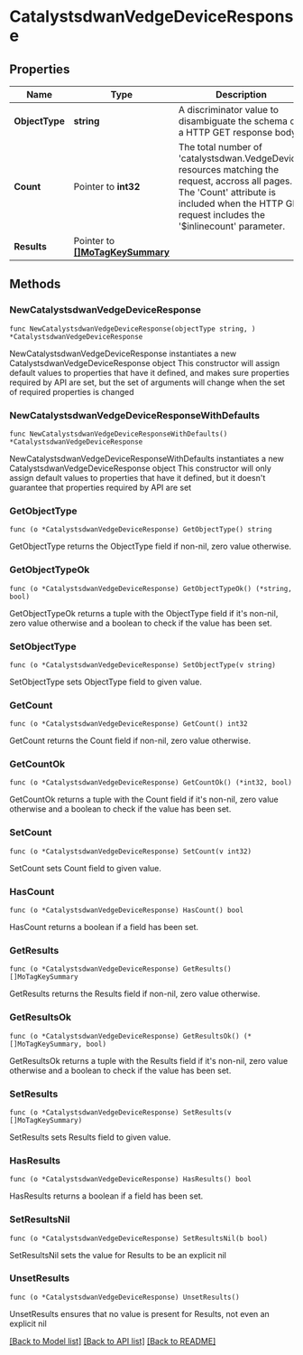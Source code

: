 # CatalystsdwanVedgeDeviceResponse

## Properties

Name | Type | Description | Notes
------------ | ------------- | ------------- | -------------
**ObjectType** | **string** | A discriminator value to disambiguate the schema of a HTTP GET response body. | 
**Count** | Pointer to **int32** | The total number of &#39;catalystsdwan.VedgeDevice&#39; resources matching the request, accross all pages. The &#39;Count&#39; attribute is included when the HTTP GET request includes the &#39;$inlinecount&#39; parameter. | [optional] 
**Results** | Pointer to [**[]MoTagKeySummary**](MoTagKeySummary.md) |  | [optional] 

## Methods

### NewCatalystsdwanVedgeDeviceResponse

`func NewCatalystsdwanVedgeDeviceResponse(objectType string, ) *CatalystsdwanVedgeDeviceResponse`

NewCatalystsdwanVedgeDeviceResponse instantiates a new CatalystsdwanVedgeDeviceResponse object
This constructor will assign default values to properties that have it defined,
and makes sure properties required by API are set, but the set of arguments
will change when the set of required properties is changed

### NewCatalystsdwanVedgeDeviceResponseWithDefaults

`func NewCatalystsdwanVedgeDeviceResponseWithDefaults() *CatalystsdwanVedgeDeviceResponse`

NewCatalystsdwanVedgeDeviceResponseWithDefaults instantiates a new CatalystsdwanVedgeDeviceResponse object
This constructor will only assign default values to properties that have it defined,
but it doesn't guarantee that properties required by API are set

### GetObjectType

`func (o *CatalystsdwanVedgeDeviceResponse) GetObjectType() string`

GetObjectType returns the ObjectType field if non-nil, zero value otherwise.

### GetObjectTypeOk

`func (o *CatalystsdwanVedgeDeviceResponse) GetObjectTypeOk() (*string, bool)`

GetObjectTypeOk returns a tuple with the ObjectType field if it's non-nil, zero value otherwise
and a boolean to check if the value has been set.

### SetObjectType

`func (o *CatalystsdwanVedgeDeviceResponse) SetObjectType(v string)`

SetObjectType sets ObjectType field to given value.


### GetCount

`func (o *CatalystsdwanVedgeDeviceResponse) GetCount() int32`

GetCount returns the Count field if non-nil, zero value otherwise.

### GetCountOk

`func (o *CatalystsdwanVedgeDeviceResponse) GetCountOk() (*int32, bool)`

GetCountOk returns a tuple with the Count field if it's non-nil, zero value otherwise
and a boolean to check if the value has been set.

### SetCount

`func (o *CatalystsdwanVedgeDeviceResponse) SetCount(v int32)`

SetCount sets Count field to given value.

### HasCount

`func (o *CatalystsdwanVedgeDeviceResponse) HasCount() bool`

HasCount returns a boolean if a field has been set.

### GetResults

`func (o *CatalystsdwanVedgeDeviceResponse) GetResults() []MoTagKeySummary`

GetResults returns the Results field if non-nil, zero value otherwise.

### GetResultsOk

`func (o *CatalystsdwanVedgeDeviceResponse) GetResultsOk() (*[]MoTagKeySummary, bool)`

GetResultsOk returns a tuple with the Results field if it's non-nil, zero value otherwise
and a boolean to check if the value has been set.

### SetResults

`func (o *CatalystsdwanVedgeDeviceResponse) SetResults(v []MoTagKeySummary)`

SetResults sets Results field to given value.

### HasResults

`func (o *CatalystsdwanVedgeDeviceResponse) HasResults() bool`

HasResults returns a boolean if a field has been set.

### SetResultsNil

`func (o *CatalystsdwanVedgeDeviceResponse) SetResultsNil(b bool)`

 SetResultsNil sets the value for Results to be an explicit nil

### UnsetResults
`func (o *CatalystsdwanVedgeDeviceResponse) UnsetResults()`

UnsetResults ensures that no value is present for Results, not even an explicit nil

[[Back to Model list]](../README.md#documentation-for-models) [[Back to API list]](../README.md#documentation-for-api-endpoints) [[Back to README]](../README.md)


